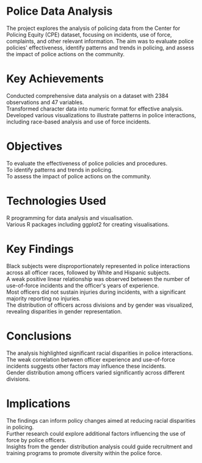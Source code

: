#  Police Data Analysis

The project explores the analysis of policing data from the Center for Policing Equity (CPE) dataset, focusing on incidents, use of force, complaints, and other relevant information. The aim was to evaluate police policies' effectiveness, identify patterns and trends in policing, and assess the impact of police actions on the community.

# Key Achievements
Conducted comprehensive data analysis on a dataset with 2384 observations and 47 variables.<br/>
Transformed character data into numeric format for effective analysis.<br/>
Developed various visualizations to illustrate patterns in police interactions, including race-based analysis and use of force incidents.<br/>
# Objectives
To evaluate the effectiveness of police policies and procedures.<br/>
To identify patterns and trends in policing.<br/>
To assess the impact of police actions on the community.<br/>
# Technologies Used
R programming for data analysis and visualisation.<br/>
Various R packages including ggplot2 for creating visualisations.
# Key Findings
Black subjects were disproportionately represented in police interactions across all officer races, followed by White and Hispanic subjects.<br/>
A weak positive linear relationship was observed between the number of use-of-force incidents and the officer's years of experience.<br/>
Most officers did not sustain injuries during incidents, with a significant majority reporting no injuries.<br/>
The distribution of officers across divisions and by gender was visualized, revealing disparities in gender representation.
# Conclusions
The analysis highlighted significant racial disparities in police interactions.<br/>
The weak correlation between officer experience and use-of-force incidents suggests other factors may influence these incidents.<br/>
Gender distribution among officers varied significantly across different divisions.
# Implications
The findings can inform policy changes aimed at reducing racial disparities in policing.<br/>
Further research could explore additional factors influencing the use of force by police officers.<br/>
Insights from the gender distribution analysis could guide recruitment and training programs to promote diversity within the police force.
